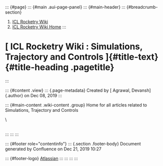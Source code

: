 ::: {#page}
::: {#main .aui-page-panel}
::: {#main-header}
::: {#breadcrumb-section}
1.  [ICL Rocketry Wiki](index.html)
2.  [ICL Rocketry Wiki Home](ICL-Rocketry-Wiki-Home_142270843.html)
:::

[ ICL Rocketry Wiki : Simulations, Trajectory and Controls ]{#title-text} {#title-heading .pagetitle}
=========================================================================
:::

::: {#content .view}
::: {.page-metadata}
Created by [ Agrawal, Devansh]{.author} on Dec 08, 2019
:::

::: {#main-content .wiki-content .group}
Home for all articles related to Simulations, Trajectory and Controls

\

\
:::
:::
:::

::: {#footer role="contentinfo"}
::: {.section .footer-body}
Document generated by Confluence on Dec 21, 2019 10:27

::: {#footer-logo}
[Atlassian](http://www.atlassian.com/)
:::
:::
:::
:::
